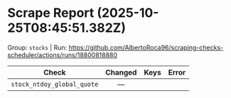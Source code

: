 # Scrape Report (2025-10-25T08:45:51.382Z)

Group: `stocks`  |  Run: https://github.com/AlbertoRoca96/scraping-checks-scheduler/actions/runs/18800818880

| Check | Changed | Keys | Error |
|---|:---:|:--|:--|
| `stock_ntdoy_global_quote` | — |  |  |
